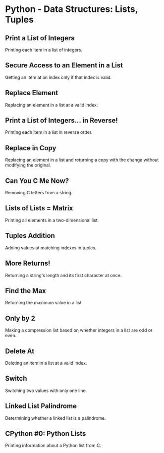 # Python - Data Structures: Lists, Tuples

## Print a List of Integers
Printing each item in a list of integers.

## Secure Access to an Element in a List
Getting an item at an index only if that index is valid.

## Replace Element
Replacing an element in a list at a valid index.

## Print a List of Integers... in Reverse!
Printing each item in a list in reverse order.

## Replace in Copy
Replacing an element in a list and returning a copy with the change without modifying the original.

## Can You C Me Now?
Removing C letters from a string.

## Lists of Lists = Matrix
Printing all elements in a two-dimensional list.

## Tuples Addition
Adding values at matching indexes in tuples.

## More Returns!
Returning a string's length and its first character at once.

## Find the Max
Returning the maximum value in a list.

## Only by 2
Making a compression list based on whether integers in a list are odd or even.

## Delete At
Deleting an item in a list at a valid index.

## Switch
Switching two values with only one line.

## Linked List Palindrome
Determining whether a linked list is a palindrome.

## CPython #0: Python Lists
Printing information about a Python list from C.
